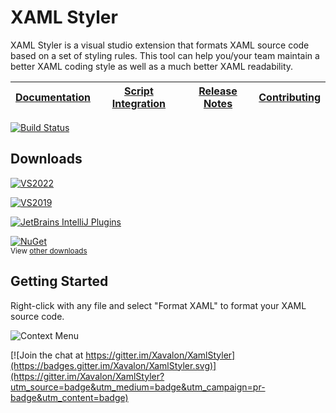 # XAML Styler
XAML Styler is a visual studio extension that formats XAML source code based on a set of styling rules. This tool can help you/your team maintain a better XAML coding style as well as a much better XAML readability.

|[Documentation](https://github.com/Xavalon/XamlStyler/wiki)|[Script Integration](https://github.com/Xavalon/XamlStyler/wiki/Script-Integration)|[Release Notes](https://github.com/Xavalon/XamlStyler/releases)|[Contributing](https://github.com/Xavalon/XamlStyler/blob/master/CONTRIBUTING.md)|
|---|---|---|---|

[![Build Status](https://dev.azure.com/xavalon/XAML%20Styler/_apis/build/status/Release?branchName=master)](https://dev.azure.com/xavalon/XAML%20Styler/_build/latest?definitionId=2&branchName=master)

## Downloads
[![VS2022](https://img.shields.io/visual-studio-marketplace/v/TeamXavalon.XAMLStyler2022.svg?label=Visual%20Studio%202022)](https://marketplace.visualstudio.com/items?itemName=TeamXavalon.XAMLStyler2022)

[![VS2019](https://img.shields.io/visual-studio-marketplace/v/TeamXavalon.XAMLStyler.svg?label=Visual%20Studio%202019)](https://marketplace.visualstudio.com/items?itemName=TeamXavalon.XAMLStyler)

[![JetBrains IntelliJ Plugins](https://img.shields.io/jetbrains/plugin/v/14932-xaml-styler?label=JetBrains%20Rider)](https://plugins.jetbrains.com/plugin/14932-xaml-styler)

[![NuGet](https://img.shields.io/nuget/v/XamlStyler.Console.svg?label=XAML%20Styler%20Console)](https://www.nuget.org/packages/XamlStyler.Console)  
<sub>View [other downloads](https://github.com/Xavalon/XamlStyler/wiki)</sub>

## Getting Started
Right-click with any file and select "Format XAML" to format your XAML source code.

![Context Menu](http://i.imgur.com/gCcNuIS.png)



[![Join the chat at https://gitter.im/Xavalon/XamlStyler](https://badges.gitter.im/Xavalon/XamlStyler.svg)](https://gitter.im/Xavalon/XamlStyler?utm_source=badge&utm_medium=badge&utm_campaign=pr-badge&utm_content=badge) 
